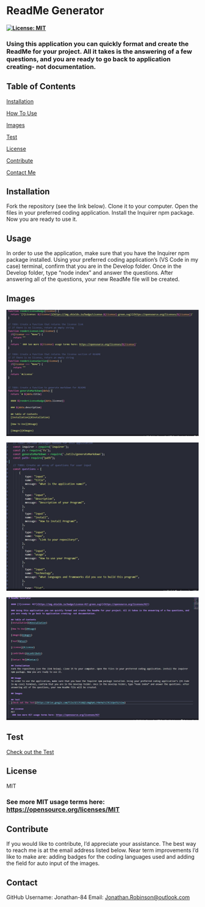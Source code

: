 # ReadMe Generator  

  #### [![License: MIT](https://img.shields.io/badge/License-MIT-green.svg)](https://opensource.org/licenses/MIT)

  ### Using this application you can quickly format and create the ReadMe for your project. All it takes is the answering of a few questions, and you are ready to go back to application creating- not documentation. 

  ## Table of Contents
  [Installation](#Installation)

  [How To Use](#Usage)

  [Images](#Images)

  [Test](#Test)

  [License](#License)

  [Contribute](#Contribute)

  [Contact Me](#Contact)

  ## Installation 
  Fork the repository (see the link below). Clone it to your computer. Open the files in your preferred coding application. Install the Inquirer npm package. Now you are ready to use it.  

  ## Usage 
  In order to use the application, make sure that you have the Inquirer npm package installed. Using your preferred coding application’s (VS Code in my case) terminal, confirm that you are in the Develop folder. Once in the Develop folder, type “node index” and answer the questions. After answering all of the questions, your new ReadMe file will be created.  

  ## Images
![Markdown JS File](https://raw.githubusercontent.com/Jonathan-84/ReadMe-Creator/master/Develop/img/GenerateMarkdown.jpg)

![Index JS File](https://raw.githubusercontent.com/Jonathan-84/ReadMe-Creator/master/Develop/img/IndexJS.jpg)

![Generated ReadMe File](https://raw.githubusercontent.com/Jonathan-84/ReadMe-Creator/master/Develop/img/Generated%20ReadMe%20File.jpg)

  ## Test
  [Check out the Test](https://drive.google.com/file/d/17CG8QlL6WgPpKLzY0eYw7si7KI1OpoTG/view)


  ## License
  MIT
   ### See more MIT usage terms here: https://opensource.org/licenses/MIT
 

  ## Contribute
  If you would like to contribute, I’d appreciate your assistance. The best way to reach me is at the email address listed below. Near term improvements I’d like to make are: adding badges for the coding languages used and adding the field for auto input of the images.  

  ## Contact
  GitHub Username: Jonathan-84 
  Email: Jonathan.Robinson@outlook.com 
  

  
